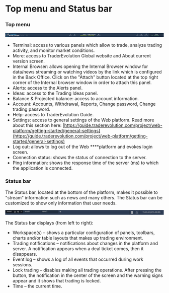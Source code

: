 # Top menu and Status bar

### **Top menu**

![](../../.gitbook/assets/te-w%20%281%29.png)

* Terminal: access to various panels which allow to trade, analyze trading activity, and monitor market conditions.
* More: access to TraderEvolution Global website and About current version screen.
* Internal Browser: allows opening the Internal Browser window for data/news streaming or watching videos by the link which is configured in the Back Office. Click on the "Attach" button located at the top right corner of the Internal browser window in order to attach this panel.
* Alerts: access to the Alerts panel.
* Ideas: access to the Trading Ideas panel.
* Balance & Projected balance: access to account information.
* Account: Accounts, Withdrawal, Reports, Change password, Change trading password.
* Help: access to TraderEvolution Guide.
* Settings: access to general settings of the Web platform. Read more about this section here: [https://guide.traderevolution.com/project/web-platform/getting-started/general-settings](https://guide.traderevolution.com/project/web-platform/getting-started/general-settings)
* Log out: allows to log out of the Web ****platform and evokes login screen.
* Connection status: shows the status of connection to the server.
* Ping information: shows the response time of the server \(ms\) to which the application is connected.

### **Status bar** 

The Status bar, located at the bottom of the platform, makes it possible to "stream" information such as news and many others. The Status bar can be customized to show only information that user needs.

![](../../.gitbook/assets/3%20%2834%29.png)


The Status bar displays \(from left to right\):

* Workspace\(s\) – shows a particular configuration of panels, toolbars, charts and/or table layouts that makes up trading environment.
* Trading notifications – notifications about changes in the platform and server. A notification appears when a deal ticket comes, then it disappears.
* Event log – shows a log of all events that occurred during work sessions.
* Lock trading – disables making all trading operations. After pressing the button, the notification in the center of the screen and the warning signs appear and it shows that trading is locked.
* Time – the current time.

